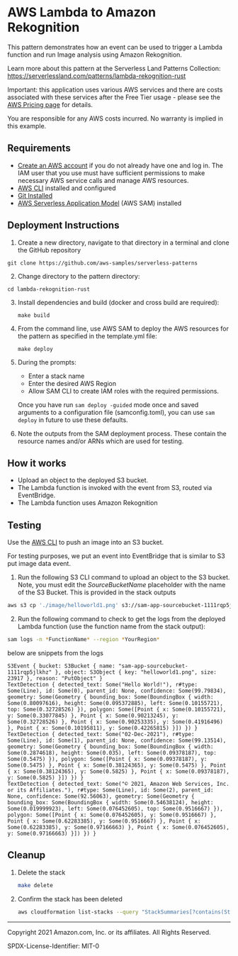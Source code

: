 # AWS Lambda to Amazon Rekognition

This pattern demonstrates how an event can be used to trigger a Lambda function and run Image analysis using Amazon Rekognition.

Learn more about this pattern at the Serverless Land Patterns Collection: https://serverlessland.com/patterns/lambda-rekognition-rust

Important: this application uses various AWS services and there are costs associated with these services after the Free Tier usage - please see the [AWS Pricing page](https://aws.amazon.com/pricing/) for details.

You are responsible for any AWS costs incurred. No warranty is implied in this example.

## Requirements

* [Create an AWS account](https://portal.aws.amazon.com/gp/aws/developer/registration/index.html) if you do not already have one and log in. The IAM user that you use must have sufficient permissions to make necessary AWS service calls and manage AWS resources.
* [AWS CLI](https://docs.aws.amazon.com/cli/latest/userguide/install-cliv2.html) installed and configured
* [Git Installed](https://git-scm.com/book/en/v2/Getting-Started-Installing-Git)
* [AWS Serverless Application Model](https://docs.aws.amazon.com/serverless-application-model/latest/developerguide/serverless-sam-cli-install.html) (AWS SAM) installed

## Deployment Instructions

1. Create a new directory, navigate to that directory in a terminal and clone the GitHub repository

```
git clone https://github.com/aws-samples/serverless-patterns
```

2. Change directory to the pattern directory:

```
cd lambda-rekognition-rust
```

3. Install dependencies and build (docker and cross build are required):
    ```
    make build
    ```
4. From the command line, use AWS SAM to deploy the AWS resources for the pattern as specified in the template.yml file:
    ```
    make deploy
    ```
5. During the prompts:
    * Enter a stack name
    * Enter the desired AWS Region
    * Allow SAM CLI to create IAM roles with the required permissions.

    Once you have run `sam deploy -guided` mode once and saved arguments to a configuration file (samconfig.toml), you can use `sam deploy` in future to use these defaults.

6. Note the outputs from the SAM deployment process. These contain the resource names and/or ARNs which are used for testing.


## How it works

* Upload an object to the deployed S3 bucket.
* The Lambda function is invoked with the event from S3, routed via EventBridge.
* The Lambda function uses Amazon Rekognition


## Testing

Use the [AWS CLI](https://aws.amazon.com/cli/) to push an image into an S3 bucket.

For testing purposes, we put an event into EventBridge that is similar to S3 put image data event.


1. Run the following S3 CLI command to upload an object to the S3 bucket. Note, you must edit the *SourceBucketName* placeholder with the name of the S3 Bucket. This is provided in the stack outputs

```bash
aws s3 cp './image/helloworld1.png' s3://sam-app-sourcebucket-1111rqp5jlkhz 
```

2. Run the following command to check to get the logs from the deployed Lambda function (use the function name from the stack output):

```bash
sam logs -n *FunctionName* --region *YourRegion*
```

below are snippets from the logs

```
S3Event { bucket: S3Bucket { name: "sam-app-sourcebucket-1111rqp5jlkhz" }, object: S3Object { key: "helloworld1.png", size: 23917 }, reason: "PutObject" }
TextDetection { detected_text: Some("Hello World!"), r#type: Some(Line), id: Some(0), parent_id: None, confidence: Some(99.79834), geometry: Some(Geometry { bounding_box: Some(BoundingBox { width: Some(0.80097616), height: Some(0.095372885), left: Some(0.10155721), top: Some(0.32728526) }), polygon: Some([Point { x: Some(0.10155721), y: Some(0.33077845) }, Point { x: Some(0.90213245), y: Some(0.32728526) }, Point { x: Some(0.90253335), y: Some(0.41916496) }, Point { x: Some(0.10195811), y: Some(0.42265815) }]) }) }
TextDetection { detected_text: Some("02-Dec-2021"), r#type: Some(Line), id: Some(1), parent_id: None, confidence: Some(99.13514), geometry: Some(Geometry { bounding_box: Some(BoundingBox { width: Some(0.2874618), height: Some(0.035), left: Some(0.09378187), top: Some(0.5475) }), polygon: Some([Point { x: Some(0.09378187), y: Some(0.5475) }, Point { x: Some(0.38124365), y: Some(0.5475) }, Point { x: Some(0.38124365), y: Some(0.5825) }, Point { x: Some(0.09378187), y: Some(0.5825) }]) }) }
TextDetection { detected_text: Some("© 2021, Amazon Web Services, Inc. or its Affiliates."), r#type: Some(Line), id: Some(2), parent_id: None, confidence: Some(92.56063), geometry: Some(Geometry { bounding_box: Some(BoundingBox { width: Some(0.54638124), height: Some(0.019999923), left: Some(0.076452605), top: Some(0.9516667) }), polygon: Some([Point { x: Some(0.076452605), y: Some(0.9516667) }, Point { x: Some(0.62283385), y: Some(0.9516667) }, Point { x: Some(0.62283385), y: Some(0.97166663) }, Point { x: Some(0.076452605), y: Some(0.97166663) }]) }) }
```

## Cleanup

1. Delete the stack

    ```bash
    make delete
    ```

1. Confirm the stack has been deleted

    ```bash
    aws cloudformation list-stacks --query "StackSummaries[?contains(StackName,'STACK_NAME')].StackStatus"
    ```

----
Copyright 2021 Amazon.com, Inc. or its affiliates. All Rights Reserved.

SPDX-License-Identifier: MIT-0
